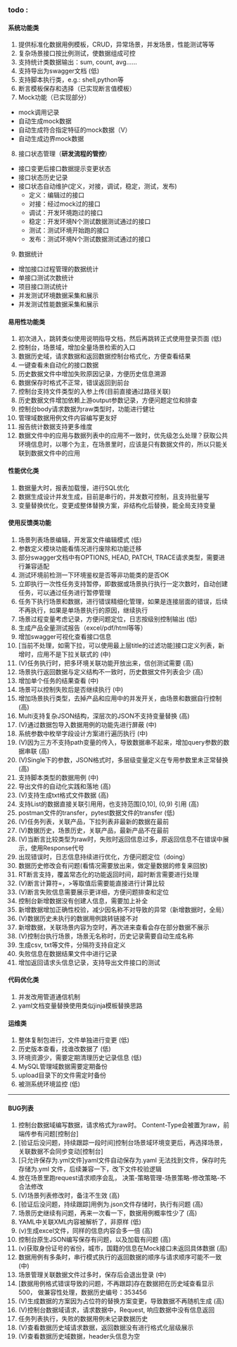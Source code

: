 ### todo :
#### 系统功能类
1. 提供标准化数据用例模板，CRUD，异常场景，并发场景，性能测试等等
2. 复杂场景接口按比例测试，使数据组成可控
3. 支持统计类数据输出：sum, count, avg……
4. 支持导出为swagger文档  (低)
5. 支持脚本执行类，e.g.: shell,python等
6. 断言模板保存和选择（已实现断言值模板）
7. Mock功能（已实现部分）
  - mock调用记录
  - 自动生成mock数据
  - 自动生成符合指定特征的mock数据（V）
  - 自动生成边界mock数据
8. 接口状态管理（**研发流程的管控**）
  - 接口变更后接口数据提示变更状态
  - 接口状态历史记录
  - 接口状态自动维护(定义，对接，调试，稳定，测试，发布)
    - 定义：编辑过的接口
    - 对接：经过mock过的接口
    - 调试：开发环境跑过的接口
    - 稳定：开发环境N个测试数据测试通过的接口
    - 测试：测试环境开始跑的接口
    - 发布：测试环境N个测试数据测试通过的接口
9. 数据统计
  - 增加接口过程管理的数据统计
  - 单接口测试次数统计
  - 项目接口测试统计
  - 并发测试环境数据采集和展示
  - 并发测试性能数据采集和展示

#### 易用性功能类
1. 初次进入，跳转类似使用说明指导文档，然后再跳转正式使用登录页面   (低)
2. 控制台，场景域，增加全量场景检索的入口
3. 数据历史域，请求数据和返回数据控制台格式化，方便查看结果
4. 一键查看未自动化的接口数据
5. 历史数据文件中增加失败原因记录，方便历史信息溯源
6. 数据保存时格式不正常，错误返回到前台
7. 控制台支持文件类型的入参上传(目前直接通过路径关联)
8. 历史数据文件增加依赖上游output参数记录，方便问题定位和排查
9. 控制台body请求数据为raw类型时，功能进行健壮
10. 管理域数据用例文件内容编写更友好
11. 报告统计数据支持更多维度
12. 数据文件中的应用与数据列表中的应用不一致时，优先级怎么处理？获取公共环境信息时，以哪个为主，在场景里时，应该是只有数据文件的，所以只能关联到数据文件中的应用

#### 性能优化类
1. 数据量大时，报表加载慢，进行SQL优化
2. 数据生成设计并发生成，目前是串行的，并发数可控制，且支持批量写
3. 变量替换优化，变更成整体替换方案，非结构化后替换，能全局支持变量

#### 使用反馈类功能
1. 场景列表场景编辑，开发富文件编辑模式  (低)
2. 参数定义模块功能看情况进行废除和功能迁移
3. 部分swagger文档中有OPTIONS, HEAD, PATCH, TRACE请求类型，需要进行兼容适配
4. 测试环境前检测一下环境鉴权是否等非功能类的是否OK
5. 立即执行一次性任务支持暂停，即数据或场景执行执行一定次数时，自动创建任务，可以通过任务进行暂停管理
6. 任务下执行场景和数据，进行错误精细化管理，如果是连接层面的错误，后续不再执行，如果是单场景执行的原因，继续执行
7. 场景过程变量考虑记录，方便问题定位，日志按级别控制输出 (低)
8. 生成产品全量测试报告（excel/pdf/html等等）
9. 增加swagger可视化查看接口信息
10. [当前不处理，如需下拉，可以使用最上层title的过滤功能]接口定义列表，新增时，应用不是下拉关联式的  (中)
11. (V)任务执行时，把多环境关联功能开放出来，信创测试需要   (高)
12. 场景执行返回数据与定义结构不一致时，历史数据文件列表会少  (高)
13. 增加单个任务的结果查看  (中)
14. 场景可以控制失败后是否继续执行  (中)
15. 增加场景执行类型，去掉产品和应用中的并发开关，由场景和数据自行控制   (高)
16. Multi支持复杂JSON结构，深层次的JSON不支持变量替换  (高)
17. (V)通过数据包导入数据用例的功能先进行屏蔽  (中)
18. 系统参数中枚举字段设计方案进行遍历执行  (中)
19. (V)因为三方不支持path变量的传入，导致数据串不起来，增加query参数的数据串联   (高)
20. (V)Single下的参数，JSON格式时，多层级变量定义在专用参数里未正常替换  (高)
21. 支持脚本类型的数据用例  (中)
22. 导出文件的自动化实践和落地  (高)
23. (V)支持生成txt格式文件数据 (高)
24. 支持List的数据直接关联引用用，也支持范围[0,10], (0,9) 引用  (高)
25. postman文件的transfer，pytest数据文件的transfer   (低)
26. (V)任务列表，关联产品，下拉列表非最新的数据在最前
27. (V)数据历史，场景历史，关联产品，最新产品不在最前
28. (V)当断言比较类型为raw时，失败时返回信息过多，原返回信息不在错误中展示，使用Response代号 
29. 出现错误时，日志信息持续进行优化，方便问题定位（doing） 
30. 数据历史修改会有问题(看情况需要放出来，做定量数据的修复来回放)
31. RT断言支持，覆盖常态化的功能返回时间，超时断言需要进行处理
32. (V)断言计算符=，>等取值后需要能直接进行计算比较
33. (V)断言失败信息需要展示更详细，方便问题排查和定位
34. 控制台新增数据没有创建人信息，需要加上补全
35. 新增数据增加正确性校验，减少因名称不对导致的异常（新增数据时，全局）
36. (V)数据历史未执行的数据用例跳转链接不对
37. 新增数据，关联场景内容为空时，再次进来查看会存在部分数据不展示
38. (V)控制台执行场景，场景无名称时，历史记录需要自动生成名称
39. 生成csv, txt等文件，分隔符支持自定义
40. 失败信息在数据结果文件中进行记录
41. 增加返回请求头信息记录，支持导出文件接口的测试

#### 代码优化类
1. 并发改用管道通信机制
2. yaml文档变量替换使用类似jinja模板替换思路

#### 运维类
1. 整体复制包进行，文件单独进行变更  (低)
2. 历史版本查看，找谁改数据了 (低)
3. 环境资源少，需要定期清理历史记录信息  (低)
4. MySQL管理域数据需要定期备份
5. upload目录下的文件需定时备份
6. 被测系统环境监控 (低)

---------------------------------------------------------------------------------------
#### BUG列表
1. 控制台数据域编写数据，请求格式为raw时。 Content-Type会被置为raw，前端传参有问题[控制台]
2. [验证后没问题，持续跟踪一段时间]控制台场景域环境变更后，再选择场景，关联数据不会同步变动[控制台]
3. [只允许保存为.yml文件]yaml文件自动保存为.yaml 无法找到文件，保存时先存储为.yml 文件，后续兼容一下，改下文件校验逻辑
4. 放在场景里跑request请求顺序会乱， 决策-策略管理-场景策略-修改策略-不合法修改
5. (V)场景列表修改时，备注不生效  (高)
6. [验证后没问题，持续跟踪]用例为.json文件存储时，执行有问题   (高)
7. 场景历史继续有问题，再来一次看一下，数据用例概率性少了  (高)
8. YAML中关联XML内容被解析了，非原样 (低)
9. (v)生成excel文件，同样的信息内容会多一倍   (高)
10. 控制台原生JSON编写保存有问题，以及加载有问题  (高)
11. (v)获取身份证号的省份，城市，国籍的信息在Mock接口未返回具体数据  (高)
12. 数据用例有多条时，串行模式执行的返回数据的顺序与请求顺序可能不一致  (中)
13. 场景管理关联数据文件过多时，保存后会退出登录  (中)
14. [数据用例格式错误导致的问题，不再跟踪]存在数据把在历史域查看显示500， 做兼容性处理，数据历史编号：353456
15. (V)生成数据的方案因为占位符的替换方案变更，导致数据不再随机生成 (高)
16. (V)控制台数据域请求，请求数据中，Request, 响应数据中没有信息返回
17. 任务列表执行，失败的数据用例未记录数据历史
18. (V)查看数据历史域请求数据，返回数据没有进行格式化层级展示
19. (V)查看数据历史域数据，header头信息为空
